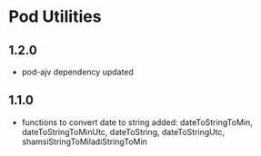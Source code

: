 # Pod Utilities

## 1.2.0 ##
* pod-ajv dependency updated

## 1.1.0 ##
* functions to convert date to string added: dateToStringToMin, dateToStringToMinUtc, dateToString, dateToStringUtc, shamsiStringToMiladiStringToMin